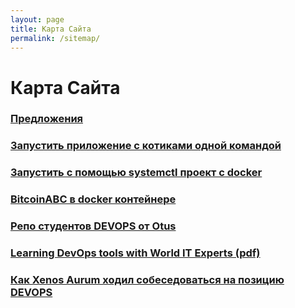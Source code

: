 ```yaml
---
layout: page
title: Карта Сайта
permalink: /sitemap/
---
```


# Карта Сайта

### [Предложения](/suggestions/)

### [Запустить приложение с котиками одной командой](/voting-game/)

### [Запустить с помощью systemctl проект с docker](https://bitbucket.org/sysadm-ru/sysadm.ru/src/master/README.md)

### [BitcoinABC в docker контейнере](https://github.com/Bitcoin-ABC/bitcoinabc.org)

### [Репо студентов DEVOPS от Otus](/otus-devops-repos/)

### [Learning DevOps tools with World IT Experts (pdf)](/files/learn-devops.pdf)

### [Как Xenos Aurum ходил собеседоваться на позицию DEVOPS](/devops-interview/)
